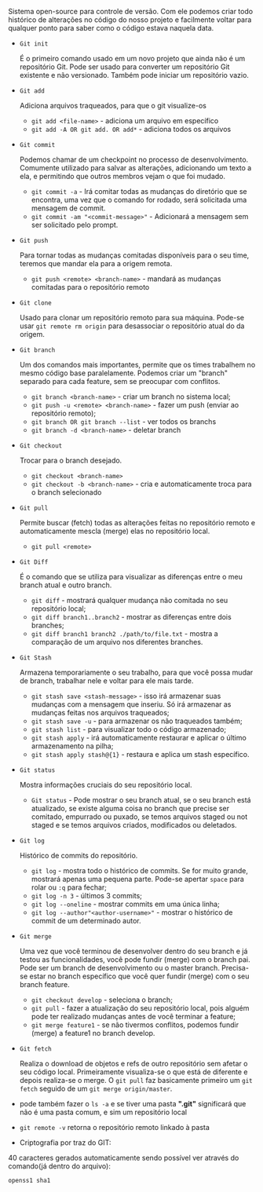 Sistema open-source para controle de versão. Com ele podemos criar todo histórico de alterações no código do nosso projeto e facilmente voltar para qualquer ponto para saber como o código estava naquela data.

- `Git init`
    
    É o primeiro comando usado em um novo projeto que ainda não é um repositório Git. Pode ser usado para converter um repositório Git existente e não versionado. Também pode iniciar um repositório vazio.
    
- `Git add`
    
    Adiciona arquivos traqueados, para que o git visualize-os
    
    - `git add <file-name>` - adiciona um arquivo em específico
    - `git add -A OR git add. OR add*`  - adiciona todos os arquivos
- `Git commit`
    
    Podemos chamar de um checkpoint no processo de desenvolvimento. Comumente utilizado para salvar as alterações, adicionando um texto a ela, e permitindo que outros membros vejam o que foi mudado.
    
    - `git commit -a` - Irá comitar todas as mudanças do diretório que se encontra, uma vez que o comando for rodado, será solicitada uma mensagem de commit.
    - `git commit -am "<commit-message>"` - Adicionará a mensagem sem ser solicitado pelo prompt.
- `Git push`
    
    Para tornar todas as mudanças comitadas disponíveis para o seu time, teremos que mandar ela para a origem remota.
    
    - `git push <remote> <branch-name>` - mandará as mudanças comitadas para o repositório remoto
    
- `Git clone`
    
    Usado para clonar um repositório remoto para sua máquina. Pode-se usar `git remote rm origin` para desassociar o repositório atual do da origem.
    
- `Git branch`
    
    Um dos comandos mais importantes, permite que os times trabalhem no mesmo código base paralelamente. Podemos criar um "branch" separado para cada feature, sem se preocupar com conflitos.
    
    - `git branch <branch-name>` - criar um branch no sistema local;
    - `git push -u <remote> <branch-name>` - fazer um push (enviar ao repositório remoto);
    - `git branch OR git branch --list` - ver todos os branchs
    - `git branch -d <branch-name>` - deletar branch
- `Git checkout`
    
    Trocar para o branch desejado.
    
    - `git checkout <branch-name>`
    - `git checkout -b <branch-name>` - cria e automaticamente troca para o branch selecionado
- `Git pull`
    
    Permite buscar (fetch) todas as alterações feitas no repositório remoto e automaticamente mescla (merge) elas no repositório local.
    
    - `git pull <remote>`
- `Git Diff`
    
    É o comando que se utiliza para visualizar as diferenças entre o meu branch atual e outro branch.
    
    - `git diff` - mostrará qualquer mudança não comitada no seu repositório local;
    - `git diff branch1..branch2` - mostrar as diferenças entre dois branches;
    - `git diff branch1 branch2 ./path/to/file.txt` - mostra a comparação de um arquivo nos diferentes branches.
- `Git Stash`
    
    Armazena temporariamente o seu trabalho, para que você possa mudar de branch, trabalhar nele e voltar para ele mais tarde.
    
    - `git stash save <stash-message>` - isso irá armazenar suas mudanças com a mensagem que inseriu. Só irá armazenar as mudanças feitas nos arquivos traqueados;
    - `git stash save -u` - para armazenar os não traqueados também;
    - `git stash list` - para visualizar todo o código armazenado;
    - `git stash apply` - irá automaticamente restaurar e aplicar o último armazenamento na pilha;
    - `git stash apply stash@{1}` - restaura e aplica um stash específico.
- `Git status`
    
    Mostra informações cruciais do seu repositório local.
    
    - `Git status` - Pode mostrar o seu branch atual, se o seu branch está atualizado, se existe alguma coisa no branch que precise ser comitado, empurrado ou puxado, se temos arquivos staged ou not staged e se temos arquivos criados, modificados ou deletados.
- `Git log`
    
    Histórico de commits do repositório.
    
    - `git log` - mostra todo o histórico de commits. Se for muito grande, mostrará apenas uma pequena parte. Pode-se apertar `space` para rolar ou `:q` para fechar;
    - `git log -n 3` - últimos 3 commits;
    - `git log --oneline` - mostrar commits em uma única linha;
    - `git log --author"<author-username>"` - mostrar o histórico de commit de um determinado autor.
- `Git merge`
    
    Uma vez que você terminou de desenvolver dentro do seu branch e já testou as funcionalidades, você pode fundir (merge) com o branch pai. Pode ser um branch de desenvolvimento ou o master branch. Precisa-se estar no branch específico que você quer fundir (merge) com o seu branch feature.
    
    - `git checkout develop` - seleciona o branch;
    - `git pull` - fazer a atualização do seu repositório local, pois alguém pode ter realizado mudanças antes de você terminar a feature;
    - `git merge feature1` - se não tivermos conflitos, podemos fundir (merge) a feature1 no branch develop.
- `Git fetch`
    
    Realiza o download de objetos e refs de outro repositório sem afetar o seu código local. Primeiramente visualiza-se o que está de diferente e depois realiza-se o merge. O `git pull` faz basicamente primeiro um `git fetch` seguido de um `git merge origin/master`.
    

- pode também fazer o `ls -a` e se tiver uma pasta **".git"** significará que não é uma pasta comum, e sim um repositório local
- `git remote -v` retorna o repositório remoto linkado à pasta
- Criptografia por traz do GIT:

40 caracteres gerados automaticamente sendo possível ver através do comando(já dentro do arquivo):

`openss1 sha1`
